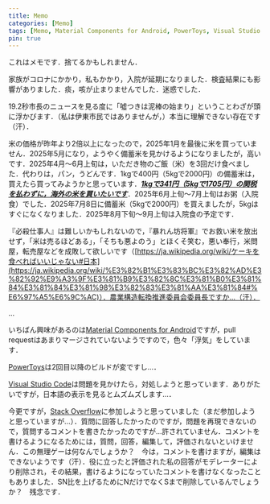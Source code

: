 ```yaml
---
title: Memo
categories: [Memo]
tags: [Memo, Material Components for Android, PowerToys, Visual Studio Code, Stack Overflow]
pin: true
---
```

これはメモです．捨てるかもしれません．

家族がコロナにかかり，私もかかり，入院が延期になりました．検査結果にも影響がありました．痰，咳が止まりませんでした．迷惑でした．

19.2秒市長のニュースを見る度に「噓つきは泥棒の始まり」ということわざが頭に浮かびます．（私は伊東市民ではありませんが，）本当に理解できない存在です（汗）．

米の価格が昨年より2倍以上になったので，2025年1月を最後に米を買っていません．2025年5月になり，ようやく備蓄米を見かけるようになりましたが，高いです．2025年4月～6月上旬は，いただき物のご飯（米）を3回だけ食べました．代わりは，パン，うどんです．1kgで400円（5kgで2000円）の備蓄米は，買えたら買ってみようかと思っています．<ins>***1kgで341円（5kgで1705円）の関税を払わずに，海外の米を買いたいです***</ins>．2025年6月上旬～7月上旬はお粥（入院食）でした．2025年7月8日に備蓄米（5kgで2000円）を買えましたが，5kgはすぐになくなりました．2025年8月下旬～9月上旬は入院食の予定です．

『必殺仕事人』は難しいかもしれないので，『暴れん坊将軍』でお救い米を放出せず，「米は売るほどある」，「そちも悪よのう」とほくそ笑む，悪い奉行，米問屋，転売屋などを成敗して欲しいです（[https://ja.wikipedia.org/wiki/ケーキを食べればいいじゃない#日本](https://ja.wikipedia.org/wiki/%E3%82%B1%E3%83%BC%E3%82%AD%E3%82%92%E9%A3%9F%E3%81%B9%E3%82%8C%E3%81%B0%E3%81%84%E3%81%84%E3%81%98%E3%82%83%E3%81%AA%E3%81%84#%E6%97%A5%E6%9C%AC)）．農業構造転換推進委員会委員長ですか…（汗）．

…

いちばん興味があるのは[Material Components for Android](https://github.com/material-components/material-components-android)ですが，pull requestはあまりマージされていないようですので，色々「浮気」をしています．

[PowerToys](https://github.com/microsoft/PowerToys)は2回目以降のビルドが変ですし…．

[Visual Studio Code](https://code.visualstudio.com/)は問題を見かけたら，対処しようと思っています．ありがたいですが，日本語の表示を見るとムズムズします…．

今更ですが，[Stack Overflow](https://stackoverflow.com/)に参加しようと思っていました（まだ参加しようと思っていますが…）．質問に回答したかったのですが，問題を再現できないので，質問するコメントを書きたかったのですが…許されていません．コメントを書けるようになるためには，質問，回答，編集して，評価されないといけません．この無理ゲーは何なんでしょうか？　今は，コメントを書けますが，編集はできないようです（汗）．役に立ったと評価された私の回答がモデレーターにより削除され，その結果，書けるようになっていたコメントを書けなくなったこともありました．SN比を上げるためにNだけでなくSまで削除しているんでしょうか？　残念です．